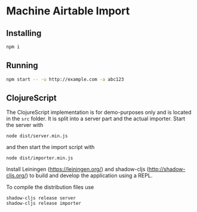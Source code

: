 # Machine Airtable Import

## Installing

```bash
npm i
```

## Running

```bash
npm start -- -u http://example.com -a abc123
```

## ClojureScript

The ClojureScript implementation is for demo-purposes only and is located in the `src` folder. It is split into a server part and the actual importer. Start the server with

    node dist/server.min.js

and then start the import script with

    node dist/importer.min.js
    
Install Leiningen (https://leiningen.org/) and shadow-cljs (http://shadow-cljs.org/) to build and develop the application using a REPL.

To compile the distribution files use

    shadow-cljs release server
    shadow-cljs release importer